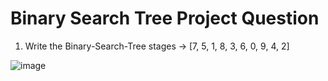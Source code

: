 # Binary Search Tree Project Question
1. Write the Binary-Search-Tree stages
-> [7, 5, 1, 8, 3, 6, 0, 9, 4, 2]

 ![image](https://user-images.githubusercontent.com/64542189/170690001-1d8dc3bf-0949-4de5-90f0-805698f73759.png)

